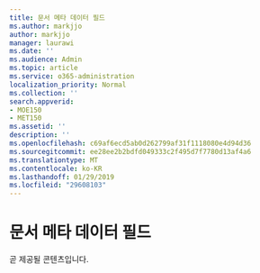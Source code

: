 ```yaml
---
title: 문서 메타 데이터 필드
ms.author: markjjo
author: markjjo
manager: laurawi
ms.date: ''
ms.audience: Admin
ms.topic: article
ms.service: o365-administration
localization_priority: Normal
ms.collection: ''
search.appverid:
- MOE150
- MET150
ms.assetid: ''
description: ''
ms.openlocfilehash: c69af6ecd5ab0d262799af31f1118080e4d94d36
ms.sourcegitcommit: ee28ee2b2bdfd049333c2f495d7f7780d13af4a6
ms.translationtype: MT
ms.contentlocale: ko-KR
ms.lasthandoff: 01/29/2019
ms.locfileid: "29608103"
---
```

# <a name="document-metadata-fields"></a>문서 메타 데이터 필드

곧 제공될 콘텐츠입니다.